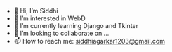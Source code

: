 - 👋 Hi, I’m Siddhi
- 👀 I’m interested in WebD
- 🌱 I’m currently learning Django and Tkinter
- 💞️ I’m looking to collaborate on ...
- 📫 How to reach me: siddhiagarkar1203@gmail.com

<!---
siddhiagarkar/siddhiagarkar is a ✨ special ✨ repository because its `README.md` (this file) appears on your GitHub profile.
You can click the Preview link to take a look at your changes.
--->
